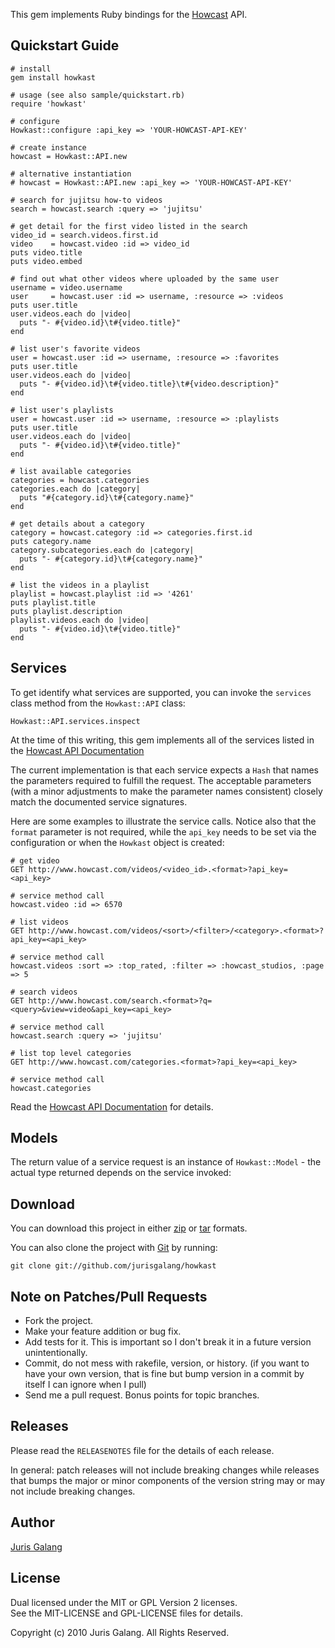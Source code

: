 This gem implements Ruby bindings for the [Howcast](http://howcast.com) API.

Quickstart Guide
----------------

    # install
    gem install howkast
    
    # usage (see also sample/quickstart.rb)
    require 'howkast'

    # configure
    Howkast::configure :api_key => 'YOUR-HOWCAST-API-KEY'
    
    # create instance
    howcast = Howkast::API.new
    
    # alternative instantiation
    # howcast = Howkast::API.new :api_key => 'YOUR-HOWCAST-API-KEY'
    
    # search for jujitsu how-to videos
    search = howcast.search :query => 'jujitsu'
    
    # get detail for the first video listed in the search
    video_id = search.videos.first.id
    video    = howcast.video :id => video_id
    puts video.title
    puts video.embed

    # find out what other videos where uploaded by the same user
    username = video.username
    user     = howcast.user :id => username, :resource => :videos
    puts user.title
    user.videos.each do |video|
      puts "- #{video.id}\t#{video.title}"
    end

    # list user's favorite videos
    user = howcast.user :id => username, :resource => :favorites
    puts user.title
    user.videos.each do |video|
      puts "- #{video.id}\t#{video.title}\t#{video.description}"
    end

    # list user's playlists
    user = howcast.user :id => username, :resource => :playlists
    puts user.title
    user.videos.each do |video|
      puts "- #{video.id}\t#{video.title}"
    end
    
    # list available categories
    categories = howcast.categories
    categories.each do |category|
      puts "#{category.id}\t#{category.name}"
    end

    # get details about a category
    category = howcast.category :id => categories.first.id
    puts category.name
    category.subcategories.each do |category|
      puts "- #{category.id}\t#{category.name}"
    end

    # list the videos in a playlist
    playlist = howcast.playlist :id => '4261'
    puts playlist.title
    puts playlist.description
    playlist.videos.each do |video|
      puts "- #{video.id}\t#{video.title}"
    end

Services
--------
To get identify what services are supported, you can invoke the `services`
class method from the `Howkast::API` class:

    Howkast::API.services.inspect
  
At the time of this writing, this gem implements all of the services listed in 
the [Howcast API Documentation](http://groups.google.com/group/howcast-developers/web/api-documentation)

The current implementation is that each service expects a `Hash` that names 
the parameters required to fulfill the request. The acceptable parameters
(with a minor adjustments to make the parameter names consistent) closely
match the documented service signatures.

Here are some examples to illustrate the service calls. Notice also that the 
`format` parameter is not required, while the `api_key` needs to be set via
the configuration or when the `Howkast` object is created:

    # get video
    GET http://www.howcast.com/videos/<video_id>.<format>?api_key=<api_key>
    
    # service method call
    howcast.video :id => 6570
    
    # list videos
    GET http://www.howcast.com/videos/<sort>/<filter>/<category>.<format>?api_key=<api_key>
    
    # service method call
    howcast.videos :sort => :top_rated, :filter => :howcast_studios, :page => 5

    # search videos
    GET http://www.howcast.com/search.<format>?q=<query>&view=video&api_key=<api_key> 
  
    # service method call
    howcast.search :query => 'jujitsu'
    
    # list top level categories
    GET http://www.howcast.com/categories.<format>?api_key=<api_key>    

    # service method call
    howcast.categories

Read the [Howcast API Documentation](http://groups.google.com/group/howcast-developers/web/api-documentation)
for details.

Models
------
The return value of a service request is an instance of `Howkast::Model` - the
actual type returned depends on the service invoked:



Download
--------
You can download this project in either
[zip](http://github.com/jurisgalang/howkast/zipball/master) or
[tar](http://github.com/jurisgalang/howkast/tarball/master") formats.

You can also clone the project with [Git](http://git-scm.com)
by running: 

    git clone git://github.com/jurisgalang/howkast

Note on Patches/Pull Requests
-----------------------------
* Fork the project.
* Make your feature addition or bug fix.
* Add tests for it. This is important so I don't break it in a future version 
  unintentionally.
* Commit, do not mess with rakefile, version, or history. (if you want to have 
  your own version, that is fine but bump version in a commit by itself I can 
  ignore when I pull)
* Send me a pull request. Bonus points for topic branches.

Releases
--------
Please read the `RELEASENOTES` file for the details of each release. 

In general: patch releases will not include breaking changes while releases 
that bumps the major or minor components of the version string may or may not 
include breaking changes.

Author
------
[Juris Galang](http://github.com/jurisgalang/)

License
-------
Dual licensed under the MIT or GPL Version 2 licenses.  
See the MIT-LICENSE and GPL-LICENSE files for details.

Copyright (c) 2010 Juris Galang. All Rights Reserved.
